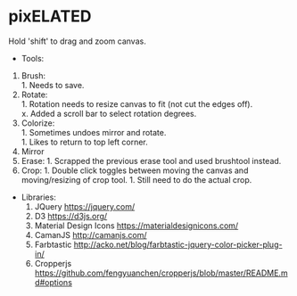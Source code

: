 # pixELATED

Hold 'shift' to drag and zoom canvas.

*  Tools:  
  1. Brush:  
    1. Needs to save.  
  1. Rotate:  
    1. Rotation needs to resize canvas to fit (not cut the edges off).  
    x. Added a scroll bar to select rotation degrees.
  1. Colorize:  
    1. Sometimes undoes mirror and rotate.  
    1. Likes to return to top left corner.  
  1. Mirror
  1. Erase:
    1. Scrapped the previous erase tool and used brushtool instead.
  1. Crop:
    1. Double click toggles between moving the canvas and moving/resizing of crop tool.
    1. Still need to do the actual crop.
* Libraries:
  1. JQuery https://jquery.com/  
  1. D3 https://d3js.org/  
  1. Material Design Icons https://materialdesignicons.com/
  1. CamanJS http://camanjs.com/  
  1. Farbtastic http://acko.net/blog/farbtastic-jquery-color-picker-plug-in/
  1. Cropperjs https://github.com/fengyuanchen/cropperjs/blob/master/README.md#options


